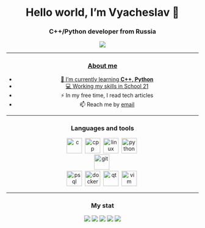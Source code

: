 <div id="header" align="center">
          <h1>Hello world, I’m Vyacheslav 👋</h1>
          <h3> C++/Python developer from Russia</h1>
<div />

<div id="socials" align="center">
<a href="https://leetcode.com/quanergy/">
<img src="https://img.shields.io/badge/leetcode-blue?style=for-the-badge&logo=leetcode&logoColor=white alt="LeetCode" />        
<div />

---

### About me
- 🌱 I’m currently learning **C++, Python**
- 💻 Working my skills in [School 21](https://21-school.ru/)
- ⚡ In my free time, I read tech articles
- 📫 Reach me by [email](mailto:quanergy@yandex.ru)

---

### Languages and tools
<img src="https://cdn.jsdelivr.net/gh/devicons/devicon/icons/c/c-original.svg" title = "c" width = "40" height = "40"/>&nbsp;
<img src="https://cdn.jsdelivr.net/gh/devicons/devicon/icons/cplusplus/cplusplus-original.svg" title = "cpp" width = "40" height = "40"/>&nbsp;
<img src="https://cdn.jsdelivr.net/gh/devicons/devicon/icons/linux/linux-original.svg" title = "linux" width = "40" height = "40"/>&nbsp;
<img src="https://cdn.jsdelivr.net/gh/devicons/devicon/icons/python/python-original.svg" title = "python" width = "40" height = "40"/>&nbsp;      
<img src="https://cdn.jsdelivr.net/gh/devicons/devicon/icons/git/git-original.svg" title = "git" width = "40" height = "40"/>&nbsp;      
<img src="https://cdn.jsdelivr.net/gh/devicons/devicon/icons/postgresql/postgresql-original.svg" title = "psql" width = "40" height = "40"/>&nbsp;
<img src="https://cdn.jsdelivr.net/gh/devicons/devicon/icons/docker/docker-plain.svg" title = "docker" width = "40" height = "40"/>&nbsp;
<img src="https://cdn.jsdelivr.net/gh/devicons/devicon/icons/qt/qt-original.svg" title = "qt" width = "40" height = "40"/>&nbsp;
<img src="https://cdn.jsdelivr.net/gh/devicons/devicon/icons/vim/vim-plain.svg" title = "vim" width = "40" height = "40"/>&nbsp;

---
          
### My stat
<div id="stat" align="center">
          <img src="http://github-profile-summary-cards.vercel.app/api/cards/profile-details?username=quanergyO&theme=github_dark" />
          <img src="http://github-profile-summary-cards.vercel.app/api/cards/repos-per-language?username=quanergyO&theme=github_dark" />
          <img src="http://github-profile-summary-cards.vercel.app/api/cards/most-commit-language?username=quanergyO&theme=github_dark" />
          <img src="http://github-profile-summary-cards.vercel.app/api/cards/stats?username=quanergyO&theme=github_dark" />
          <img src="http://github-profile-summary-cards.vercel.app/api/cards/productive-time?username=quanergyO&theme=github_dark&utcOffset=3" />
<div />
